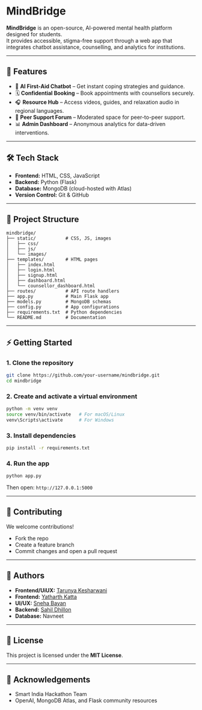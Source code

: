 # MindBridge

**MindBridge** is an open-source, AI-powered mental health platform designed for students.  
It provides accessible, stigma-free support through a web app that integrates chatbot assistance, counselling, and analytics for institutions.

---

## 🚀 Features
- 🤖 **AI First-Aid Chatbot** – Get instant coping strategies and guidance.  
- 🗓 **Confidential Booking** – Book appointments with counsellors securely.  
- 🎧 **Resource Hub** – Access videos, guides, and relaxation audio in regional languages.  
- 🤝 **Peer Support Forum** – Moderated space for peer-to-peer support.  
- 📊 **Admin Dashboard** – Anonymous analytics for data-driven interventions.  

---

## 🛠 Tech Stack
- **Frontend:** HTML, CSS, JavaScript  
- **Backend:** Python (Flask)  
- **Database:** MongoDB (cloud-hosted with Atlas)  
- **Version Control:** Git & GitHub  

---

## 📂 Project Structure
```
mindbridge/
├── static/           # CSS, JS, images
│   ├── css/
│   ├── js/
│   └── images/
├── templates/        # HTML pages
│   ├── index.html
│   ├── login.html
│   ├── signup.html
│   ├── dashboard.html
│   └── counsellor_dashboard.html
├── routes/           # API route handlers
├── app.py            # Main Flask app
├── models.py         # MongoDB schemas
├── config.py         # App configurations
├── requirements.txt  # Python dependencies
└── README.md         # Documentation
```

---

## ⚡ Getting Started

### 1. Clone the repository
```bash
git clone https://github.com/your-username/mindbridge.git
cd mindbridge
```

### 2. Create and activate a virtual environment
```bash
python -m venv venv
source venv/bin/activate   # For macOS/Linux
venv\Scripts\activate      # For Windows
```

### 3. Install dependencies
```bash
pip install -r requirements.txt
```

### 4. Run the app
```bash
python app.py
```
Then open: `http://127.0.0.1:5000`

---

## 🌱 Contributing
We welcome contributions!  
- Fork the repo  
- Create a feature branch  
- Commit changes and open a pull request  

---

## 👥 Authors
- **Frontend/UiUX:** [Tarunya Kesharwani](https://github.com/TarunyaProgrammer)  
- **Frontend:** [Yatharth Katta](https://github.com/yats0x7)
- **UI/UX:** [Sneha Bayan](https://github.com/sneha-bayan)  
- **Backend:** [Sahil Dhillon](https://github.com/sahildhillon247)  
- **Database:** Navneet  

---

## 📜 License
This project is licensed under the **MIT License**.

---

## 🙌 Acknowledgements
- Smart India Hackathon Team  
- OpenAI, MongoDB Atlas, and Flask community resources

